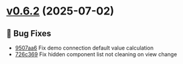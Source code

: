 # [v0.6.2](https://github.com/MarcyLeite/yara-web-client/compare/v0.6.1...v0.6.2) (2025-07-02)

## 🐛 Bug Fixes
- [9507aa6](https://github.com/MarcyLeite/yara-web-client/commit/9507aa6)  Fix demo connection default value calculation
- [726c369](https://github.com/MarcyLeite/yara-web-client/commit/726c369)  Fix hidden component list not cleaning on view change

